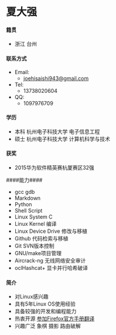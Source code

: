 # 夏大强 #
#### 籍贯 ####
- 浙江 台州
#### 联系方式 ####
- Email:  
	- joehisaishi943@gmail.com
- Tel:
	- 13738020604
- QQ:
  - 1097976709

#### 学历 ####
- 本科 杭州电子科技大学 电子信息工程 
- 硕士 杭州电子科技大学 计算机科学与技术

#### 获奖 ####
- 2015华为软件精英赛杭厦赛区32强

####能力####
- gcc gdb
- Markdown
- Python 
- Shell Script
- Linux System C
- Linux Kernel 编译
- Linux Device Drive 修改与移植
- Github 代码检索与移植 
- Git SVN版本控制   
- GNU/make项目管理
- Aircrack-ng 无线网络安全审计
- oclHashcat+ 显卡并行哈希破译

#### 简介 ####
- 对Linux感兴趣 
- 具有5年Linux OS使用经验
- 具备较强的开发和编程能力 
- 热衷开源 [参加Firefox官方手册翻译](https://github.com/MozillaChina/firefoxos-quick-guide)
- 兴趣广泛 象棋 摄影 路由破解  
